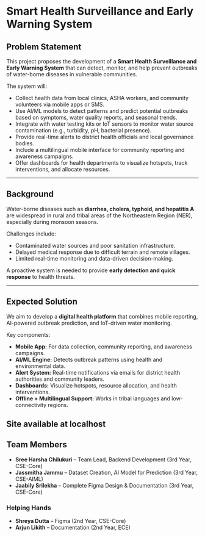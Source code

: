 
# Smart Health Surveillance and Early Warning System

##  Problem Statement

This project proposes the development of a **Smart Health Surveillance and Early Warning System** that can detect, monitor, and help prevent outbreaks of water-borne diseases in vulnerable communities.

The system will:

* Collect health data from local clinics, ASHA workers, and community volunteers via mobile apps or SMS.
* Use AI/ML models to detect patterns and predict potential outbreaks based on symptoms, water quality reports, and seasonal trends.
* Integrate with water testing kits or IoT sensors to monitor water source contamination (e.g., turbidity, pH, bacterial presence).
* Provide real-time alerts to district health officials and local governance bodies.
* Include a multilingual mobile interface for community reporting and awareness campaigns.
* Offer dashboards for health departments to visualize hotspots, track interventions, and allocate resources.

---

##  Background

Water-borne diseases such as **diarrhea, cholera, typhoid, and hepatitis A** are widespread in rural and tribal areas of the Northeastern Region (NER), especially during monsoon seasons.

Challenges include:

* Contaminated water sources and poor sanitation infrastructure.
* Delayed medical response due to difficult terrain and remote villages.
* Limited real-time monitoring and data-driven decision-making.

A proactive system is needed to provide **early detection and quick response** to health threats.

---

##  Expected Solution

We aim to develop a **digital health platform** that combines mobile reporting, AI-powered outbreak prediction, and IoT-driven water monitoring.

Key components:

* **Mobile App:** For data collection, community reporting, and awareness campaigns.
* **AI/ML Engine:** Detects outbreak patterns using health and environmental data.
* **Alert System:** Real-time notifications via emails for district health authorities and community leaders.
* **Dashboards:** Visualize hotspots, resource allocation, and health interventions.
* **Offline + Multilingual Support:** Works in tribal languages and low-connectivity regions.


## Site available at localhost


##  Team Members

* **Sree Harsha Chilukuri** – Team Lead, Backend Development (3rd Year, CSE-Core)
* **Jassmitha Jammu** – Dataset Creation, AI Model for Prediction (3rd Year, CSE-AIML)
* **Jaabily Srilekha** – Complete Figma Design & Documentation (3rd Year, CSE-Core)

### Helping Hands

* **Shreya Dutta** – Figma (2nd Year, CSE-Core)
* **Arjun Likith** – Documentation (2nd Year, ECE)

